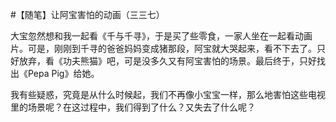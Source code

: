 #【随笔】让阿宝害怕的动画（三三七）

大宝忽然想和我一起看《千与千寻》，于是买了些零食，一家人坐在一起看动画片。可是，刚刚到千寻的爸爸妈妈变成猪那段，阿宝就大哭起来，看不下去了。只好放弃，看《功夫熊猫》吧，可是没多久又有阿宝害怕的场景。最后终于，只好找出《Pepa Pig》给她。

我有些疑惑，究竟是从什么时候起，我们不再像小宝宝一样，那么地害怕这些电视里的场景呢？在这过程中，我们得到了什么？又失去了什么呢？